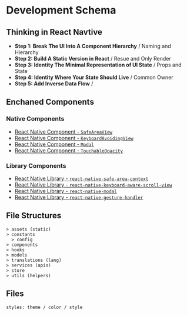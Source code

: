 # Development Schema

## Thinking in React Navtive

- **Step 1: Break The UI Into A Component Hierarchy** / Naming and Hierarchy
- **Step 2: Build A Static Version in React** / Resue and Only Render
- **Step 3: Identity The Minimal Representation of UI State** / Props and State
- **Step 4: Identity Where Your State Should Live** / Common Owner
- **Step 5: Add Inverse Data Flow** / 

## Enchaned Components

### Native Components

- [React Native Component - `SafeAreaView`](https://reactnative.dev/docs/safeareaview)
- [React Native Component - `KeyboardAvoidingView`](https://reactnative.dev/docs/keyboardavoidingview)
- [React Native Component - `Modal`](https://reactnative.dev/docs/modal)
- [React Native Component - `TouchableOpacity`](https://reactnative.dev/docs/touchableopacity)

### Library Components

- [React Native Library - `react-native-safe-area-context`](https://github.com/th3rdwave/react-native-safe-area-context)
- [React Native Library - `react-native-keyboard-aware-scroll-view`](https://github.com/APSL/react-native-keyboard-aware-scroll-view)
- [React Native Library - `react-native-modal`](https://github.com/react-native-modal/react-native-modal)
- [React Native Library - `react-native-gesture-handler`](https://github.com/software-mansion/react-native-gesture-handler)

## File Structures

```
> assets (static)
> constants
  > config
> components
> hooks
> models
> translations (lang)
> services (apis)
> store
> utils (helpers)
```

## Files

```
styles: theme / color / style
```